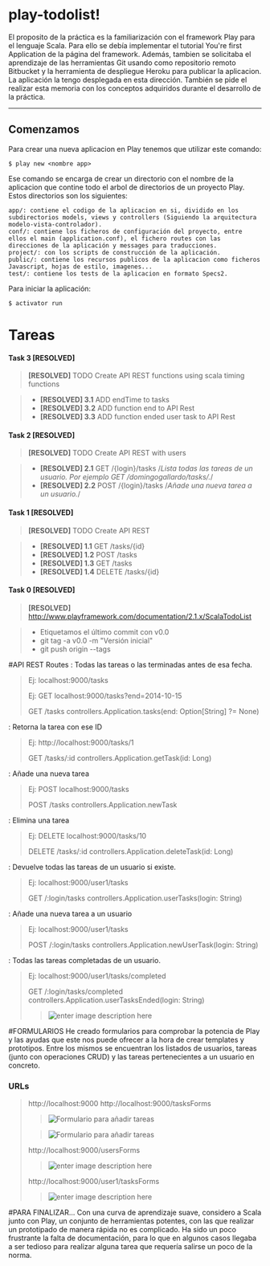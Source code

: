 play-todolist!
===================
El proposito de la práctica es la familiarización con el framework Play para el lenguaje Scala. Para ello se debía implementar el tutorial You're first Application de la página del framework. Además, tambien se solicitaba el aprendizaje de las herramientas Git usando como repositorio remoto Bitbucket y la herramienta de despliegue Heroku para publicar la aplicacion. La aplicación la tengo desplegada en esta dirección. También se pide el realizar esta memoria con los conceptos adquiridos durante el desarrollo de la práctica.

----------

Comenzamos
-------------

Para crear una nueva aplicacion en Play tenemos que utilizar este comando:
```
$ play new <nombre app>
```
Ese comando se encarga de crear un directorio con el nombre de la aplicacion que contine todo el arbol de directorios de un proyecto Play. Estos directorios son los siguientes:
```
app/: contiene el codigo de la aplicacion en si, dividido en los subdirectorios models, views y controllers (Siguiendo la arquitectura modelo-vista-controlador).
conf/: contiene los ficheros de configuración del proyecto, entre ellos el main (application.conf), el fichero routes con las direcciones de la aplicación y messages para traducciones.
project/: con los scripts de construcción de la aplicación.
public/: contiene los recursos publicos de la aplicacion como ficheros Javascript, hojas de estilo, imagenes...
test/: contiene los tests de la aplicacion en formato Specs2.
```

Para iniciar la aplicación:
```
$ activator run
```

Tareas
===================

#### Task 3 [RESOLVED]

>**[RESOLVED]** TODO Create API REST functions using scala timing functions

> - **[RESOLVED] 3.1** ADD endTime to tasks
> - **[RESOLVED] 3.2** ADD function end to API Rest
> - **[RESOLVED] 3.3** ADD function ended user task to API Rest



#### Task 2 [RESOLVED]

>**[RESOLVED]** TODO Create API REST with users

> - **[RESOLVED] 2.1** GET /{login}/tasks /*Lista todas las tareas de un usuario. Por ejemplo GET /domingogallardo/tasks/.*/
> - **[RESOLVED] 2.2** POST /{login}/tasks /*Añade una nueva tarea a un usuario.*/

#### Task 1 [RESOLVED]

>**[RESOLVED]** TODO Create API REST

> - **[RESOLVED] 1.1** GET /tasks/{id}
> - **[RESOLVED] 1.2** POST /tasks
> - **[RESOLVED] 1.3** GET /tasks
> - **[RESOLVED] 1.4** DELETE /tasks/{id}


#### Task 0 [RESOLVED]

>**[RESOLVED]** http://www.playframework.com/documentation/2.1.x/ScalaTodoList

> - Etiquetamos el último commit con v0.0
> - git tag -a v0.0 -m "Versión inicial"
> - git push origin --tags

#API REST
Routes
: Todas las tareas o las terminadas antes de esa fecha.
> Ej: localhost:9000/tasks
> 
> Ej: GET localhost:9000/tasks?end=2014-10-15
> 
> GET 	/tasks 					controllers.Application.tasks(end: Option[String] ?= None)

: Retorna la tarea con ese ID
> Ej: http://localhost:9000/tasks/1
> 
> GET 	/tasks/:id 				controllers.Application.getTask(id: Long)

: Añade una nueva tarea
> Ej: POST localhost:9000/tasks
>  
> POST    /tasks                  controllers.Application.newTask

: Elimina una tarea
> Ej: DELETE localhost:9000/tasks/10
> 
> DELETE 	/tasks/:id 				controllers.Application.deleteTask(id: Long)

: Devuelve todas las tareas de un usuario si existe.
> Ej: localhost:9000/user1/tasks
> 
> GET 	/:login/tasks 			controllers.Application.userTasks(login: String)

: Añade una nueva tarea a un usuario
> Ej: localhost:9000/user1/tasks
> 
> POST 	/:login/tasks 			controllers.Application.newUserTask(login: String)

: Todas las tareas completadas de un usuario.
> Ej: localhost:9000/user1/tasks/completed
> 
> GET 	/:login/tasks/completed 			controllers.Application.userTasksEnded(login: String)
>> ![enter image description here](http://ulisesdev.com/img/tareas_usuario1_completadas.PNG)

#FORMULARIOS
He creado formularios para comprobar la potencia de Play y las ayudas que este nos puede ofrecer a la hora de crear templates y prototipos. Entre los mismos se encuentran los listados de usuarios, tareas (junto con operaciones CRUD) y las tareas pertenecientes a un usuario en concreto.

### URLs
> http://localhost:9000
> http://localhost:9000/tasksForms
>> ![Formulario para añadir tareas](http://ulisesdev.com/img/tareas_listado.PNG)
>
>> ![Formulario para añadir tareas](http://ulisesdev.com/img/tareas_add.PNG)
>
> http://localhost:9000/usersForms
>> ![enter image description here](http://ulisesdev.com/img/usuarios_listado.PNG)
>
> http://localhost:9000/user1/tasksForms
>> ![enter image description here](http://ulisesdev.com/img/tareas_listado_usuario1.PNG)


#PARA FINALIZAR...
Con una curva de aprendizaje suave, considero a Scala junto con Play, un conjunto de herramientas potentes, con las que realizar un prototipado de manera rápida no es complicado. Ha sido un poco frustrante la falta de documentación, para lo que en algunos casos llegaba a ser tedioso para realizar alguna tarea que requería salirse un poco de la norma.